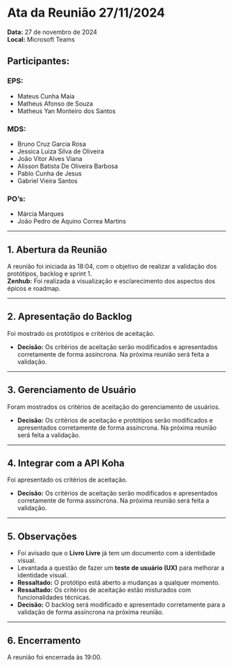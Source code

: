 # Ata da Reunião 27/11/2024
**Data:** 27 de novembro de 2024  
**Local:** Microsoft Teams  

## Participantes:

### EPS:
- Mateus Cunha Maia  
- Matheus Afonso de Souza  
- Matheus Yan Monteiro dos Santos  

### MDS:
- Bruno Cruz Garcia Rosa  
- Jessica Luiza Silva de Oliveira  
- João Vitor Alves Viana  
- Alisson Batista De Oliveira Barbosa  
- Pablo Cunha de Jesus  
- Gabriel Vieira Santos  

### PO’s:
- Márcia Marques  
- João Pedro de Aquino Correa Martins  

---

## 1. Abertura da Reunião
A reunião foi iniciada às 18:04, com o objetivo de realizar a validação dos protótipos, backlog e sprint 1.  
**Zenhub:** Foi realizada a visualização e esclarecimento dos aspectos dos épicos e roadmap.

---

## 2. Apresentação do Backlog
Foi mostrado os protótipos e critérios de aceitação.
- **Decisão:** Os critérios de aceitação serão modificados e apresentados corretamente de forma assíncrona. Na próxima reunião será feita a validação.

---

## 3. Gerenciamento de Usuário
Foram mostrados os critérios de aceitação do gerenciamento de usuários.
- **Decisão:** Os critérios de aceitação e protótipos serão modificados e apresentados corretamente de forma assíncrona. Na próxima reunião será feita a validação.

---

## 4. Integrar com a API Koha
Foi apresentado os critérios de aceitação.
- **Decisão:** Os critérios de aceitação serão modificados e apresentados corretamente de forma assíncrona. Na próxima reunião será feita a validação.

---

## 5. Observações
- Foi avisado que o **Livro Livre** já tem um documento com a identidade visual.
- Levantada a questão de fazer um **teste de usuário (UX)** para melhorar a identidade visual.
- **Ressaltado:** O protótipo está aberto a mudanças a qualquer momento.
- **Ressaltado:** Os critérios de aceitação estão misturados com funcionalidades técnicas.
- **Decisão:** O backlog será modificado e apresentado corretamente para a validação de forma assíncrona na próxima reunião.

---

## 6. Encerramento
A reunião foi encerrada às 19:00.